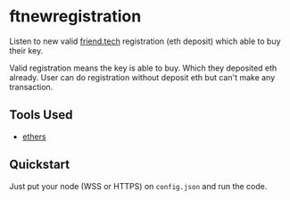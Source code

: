 # ftnewregistration
Listen to new valid [friend.tech](https://friend.tech/) registration (eth deposit) which able to buy their key.

Valid registration means the key is able to buy. Which they deposited eth already. User can do registration without deposit eth but can't make any transaction.

## Tools Used
- [ethers](https://www.npmjs.com/package/ethers)

## Quickstart
Just put your node (WSS or HTTPS) on `config.json` and run the code.
